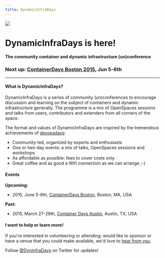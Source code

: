 ```yaml
---
title: DynamicInfraDays
---
```


<img src="http://dynamicinfradays.org/img/logo.png" style="margin-left:auto;margin-right:auto;display:block">

# DynamicInfraDays is here!
#### The community container and dynamic infrastructure (un)conference

### Next up: **[ContainerDays Boston 2015](/events/2015-boston/)**, Jun 5-6th

-----

#### What is DynamicInfraDays?

DynamicInfraDays is a series of community (un)conferences to encourage discussion and learning on the subject of containers and dynamic infrastructure generally. The programme is a mix of OpenSpaces sessions and talks from users, contributors and extenders from all corners of the space.

The format and values of DynamicInfraDays are inspired by the tremendous achievements of [devopsdays](http://devopsdays.org/):

* Community-led, organized by experts and enthusiasts
* One or two-day events: a mix of talks, OpenSpaces sessions and workshops
* As affordable as possible: fees to cover costs only
* Great coffee and as good a Wifi connection as we can arrange ;-)

#### Events

**Upcoming:**

* 2015, June 5-6th, [ContainerDays Boston](/events/2015-boston/), Boston, MA, USA

**Past:**

* 2015, March 27-28th, [Container Days Austin](/events/2015-austin/), Austin, TX, USA

#### I want to help or learn more!

If you're interested in volunteering or attending; would like to sponsor or have a venue that you could make available, we'd love to [hear from you](mailto:info@dynamicinfradays.org).

Follow [@DynInfraDays](http://twitter.com/DynInfraDays) on Twitter for updates!
